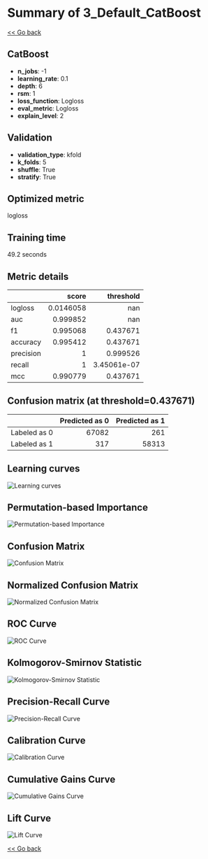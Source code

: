# Summary of 3_Default_CatBoost

[<< Go back](../README.md)


## CatBoost
- **n_jobs**: -1
- **learning_rate**: 0.1
- **depth**: 6
- **rsm**: 1
- **loss_function**: Logloss
- **eval_metric**: Logloss
- **explain_level**: 2

## Validation
 - **validation_type**: kfold
 - **k_folds**: 5
 - **shuffle**: True
 - **stratify**: True

## Optimized metric
logloss

## Training time

49.2 seconds

## Metric details
|           |     score |     threshold |
|:----------|----------:|--------------:|
| logloss   | 0.0146058 | nan           |
| auc       | 0.999852  | nan           |
| f1        | 0.995068  |   0.437671    |
| accuracy  | 0.995412  |   0.437671    |
| precision | 1         |   0.999526    |
| recall    | 1         |   3.45061e-07 |
| mcc       | 0.990779  |   0.437671    |


## Confusion matrix (at threshold=0.437671)
|              |   Predicted as 0 |   Predicted as 1 |
|:-------------|-----------------:|-----------------:|
| Labeled as 0 |            67082 |              261 |
| Labeled as 1 |              317 |            58313 |

## Learning curves
![Learning curves](learning_curves.png)

## Permutation-based Importance
![Permutation-based Importance](permutation_importance.png)
## Confusion Matrix

![Confusion Matrix](confusion_matrix.png)


## Normalized Confusion Matrix

![Normalized Confusion Matrix](confusion_matrix_normalized.png)


## ROC Curve

![ROC Curve](roc_curve.png)


## Kolmogorov-Smirnov Statistic

![Kolmogorov-Smirnov Statistic](ks_statistic.png)


## Precision-Recall Curve

![Precision-Recall Curve](precision_recall_curve.png)


## Calibration Curve

![Calibration Curve](calibration_curve_curve.png)


## Cumulative Gains Curve

![Cumulative Gains Curve](cumulative_gains_curve.png)


## Lift Curve

![Lift Curve](lift_curve.png)



[<< Go back](../README.md)
